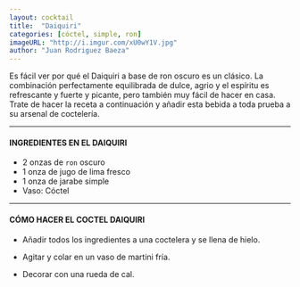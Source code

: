 ```yaml
---
layout: cocktail
title:  "Daiquiri"
categories: [cóctel, simple, ron]
imageURL: "http://i.imgur.com/xU0wY1V.jpg"
author: "Juan Rodriguez Baeza"
---
```


Es fácil ver por qué el Daiquiri a base de ron oscuro es un clásico. La combinación perfectamente equilibrada de dulce, agrio y el espíritu es refrescante y fuerte y picante, pero también muy fácil de hacer en casa. Trate de hacer la receta a continuación y añadir esta bebida a toda prueba a su arsenal de coctelería.

**************************************************

#### INGREDIENTES EN EL DAIQUIRI

- 2 onzas de `ron` oscuro
- 1 onza de jugo de lima fresco
- 1 onza de jarabe simple
- Vaso: Cóctel

**************************************************

#### CÓMO HACER EL COCTEL DAIQUIRI

- Añadir todos los ingredientes a una coctelera y se llena de hielo.

- Agitar y colar en un vaso de martini fría.

- Decorar con una rueda de cal.
